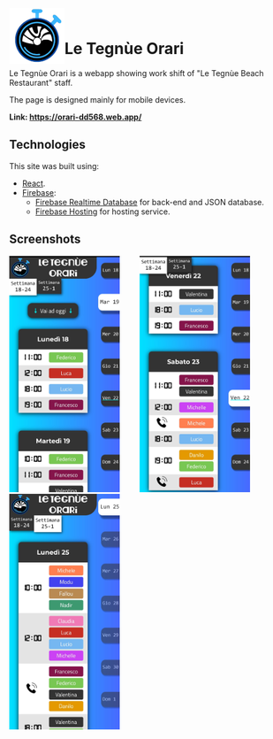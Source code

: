<img align="left" width="100" height="100" src="public/android-chrome-192x192.png">
<br>

# Le Tegnùe Orari 
Le Tegnùe Orari is a webapp showing work shift of "Le Tegnùe Beach Restaurant" staff.

The page is designed mainly for mobile devices.

**Link: <a href="https://orari-dd568.web.app/"> https://orari-dd568.web.app/ </a>**

## Technologies
This site was built using:
- [React](https://reactjs.org/).
- [Firebase](https://firebase.google.com/):
  - [Firebase Realtime Database](https://firebase.google.com/docs/database) for back-end and JSON database.
  - [Firebase Hosting](https://firebase.google.com/docs/hosting) for hosting service.

## Screenshots

<img width="200" src="Screenshots/ss1.jpg"> &ensp;&ensp;&ensp;&ensp; <img  width="200" src="Screenshots/ss2.jpg"> &ensp;&ensp;&ensp;&ensp; <img width="200" src="Screenshots/ss3.jpg">

